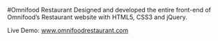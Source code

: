 #Omnifood Restaurant 
Designed and developed the entire front-end of Omnifood’s Restaurant website with HTML5, CSS3 and jQuery. 

Live Demo: www.omnifoodrestaurant.com

